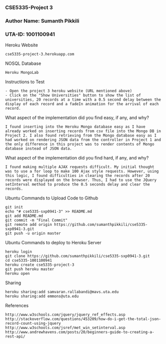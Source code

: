 ### CSE5335-Project 3
### Author Name: Sumanth Pikkili
### UTA-ID: 1001100941


Heroku Website

    cse5335-project-3.herokuapp.com
    
NOSQL Database

    Heroku MongoLab

Instructions to Test

    - Open the project 3 heroku website (URL mentioned above)
    - Click on the "Show Universities" button to show the list of universities, 20 records at a time with a 0.5 second delay between the display of each record and a fadeIn animation for the arrival of each record.


What aspect of the implementation did you find easy, if any, and why?

    I found inserting into the Heroku Mongo database easy as I have already worked on inserting records from csv file into the Mongo DB in Project 2. I also found retrieving from the Mongo database easy as I had worked on rendering JSON data from the controller in Project 1 and the only difference in this project was to render contents of Mongo database instead of JSON data.
    

What aspect of the implementation did you find hard, if any, and why?

    I found making multiple AJAX requests difficult. My initial thought was to use a for loop to make 100 Ajax style requests. However, using this logic, I found difficulties in clearing the records after 20 records were displayed on the browser. Thus, I had to use the JQuery setInterval method to produce the 0.5 seconds delay and clear the records.


Ubuntu Commands to Upload Code to Github

    git init
    echo "# cse5335-sxp0941-3" >> README.md
    git add README.md
    git commit -m "Final Commit"
    git remote add origin https://github.com/sumanthpikkili/cse5335-sxp0941-3.git
    git push -u origin master

Ubuntu Commands to deploy to Heroku Server

    heroku login
    git clone https://github.com/sumanthpikkili/cse5335-sxp0941-3.git
    cd cse5335-1001100941
    heroku create cse5335-project-3
    git push heroku master
    heroku open


Sharing

    heroku sharing:add samvaran.rallabandi@mavs.uta.edu 
    heroku sharing:add emmons@uta.edu

References

    http://www.w3schools.com/jquery/jquery_ref_effects.asp
    http://stackoverflow.com/questions/453209/how-do-i-get-the-total-json-record-count-using-jquery
    http://www.w3schools.com/jsref/met_win_setinterval.asp
    http://www.andrewhavens.com/posts/20/beginners-guide-to-creating-a-rest-api/
    
